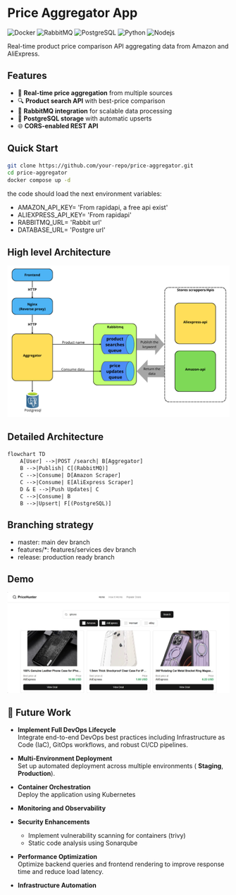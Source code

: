 # Price Aggregator App

![Docker](https://img.shields.io/badge/Docker-✓-blue?logo=docker)
![RabbitMQ](https://img.shields.io/badge/RabbitMQ-✓-orange?logo=rabbitmq)
![PostgreSQL](https://img.shields.io/badge/PostgreSQL-✓-blue?logo=postgresql)
![Python](https://img.shields.io/badge/Python-%E2%9C%93-orange?logo=python)
![Nodejs](https://img.shields.io/badge/node.js-%E2%9C%93-white?logo=Node.js)


Real-time product price comparison API aggregating data from Amazon and AliExpress.
## Features

- 🚀 **Real-time price aggregation** from multiple sources
- 🔍 **Product search API** with best-price comparison
- 🐇 **RabbitMQ integration** for scalable data processing
- 🐘 **PostgreSQL storage** with automatic upserts
- 🌐 **CORS-enabled REST API**

## Quick Start

```bash
git clone https://github.com/your-repo/price-aggregator.git
cd price-aggregator
docker compose up -d
```
the code should load the next environment variables:
- AMAZON_API_KEY= 'From rapidapi, a free api exist'
- ALIEXPRESS_API_KEY= 'From rapidapi'
- RABBITMQ_URL= 'Rabbit url'
- DATABASE_URL= 'Postgre url'

## High level Architecture
![Workflow](assets/Architecture.png)

## Detailed Architecture

```mermaid
flowchart TD
    A[User] -->|POST /search| B[Aggregator]
    B -->|Publish| C[(RabbitMQ)]
    C -->|Consume| D[Amazon Scraper]
    C -->|Consume| E[AliExpress Scraper]
    D & E -->|Push Updates| C
    C -->|Consume| B
    B -->|Upsert| F[(PostgreSQL)]
```
## Branching strategy

- master: main dev branch
- features/*: features/services dev branch
- release: production ready branch

## Demo

![Demo](assets/demo.jpg)

 
## 🚀 Future Work

- **Implement Full DevOps Lifecycle**  
  Integrate end-to-end DevOps best practices including Infrastructure as Code (IaC), GitOps workflows, and robust CI/CD pipelines.

- **Multi-Environment Deployment**  
  Set up automated deployment across multiple environments ( **Staging**, **Production**).

- **Container Orchestration**  
  Deploy the application using Kubernetes

- **Monitoring and Observability**  

- **Security Enhancements**  
  - Implement vulnerability scanning for containers (trivy)  
  - Static code analysis using Sonarqube

- **Performance Optimization**  
  Optimize backend queries and frontend rendering to improve response time and reduce load latency.

- **Infrastructure Automation**  


